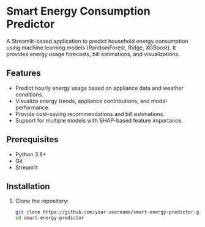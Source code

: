 # Smart Energy Consumption Predictor

A Streamlit-based application to predict household energy consumption using machine learning models (RandomForest, Ridge, XGBoost). It provides energy usage forecasts, bill estimations, and visualizations.

## Features
- Predict hourly energy usage based on appliance data and weather conditions.
- Visualize energy trends, appliance contributions, and model performance.
- Provide cost-saving recommendations and bill estimations.
- Support for multiple models with SHAP-based feature importance.

## Prerequisites
- Python 3.8+
- Git
- Streamlit

## Installation
1. Clone the repository:
   ```bash
   git clone https://github.com/your-username/smart-energy-predictor.git
   cd smart-energy-predictor
